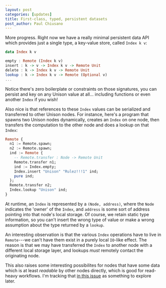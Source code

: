 ```yaml
---
layout: post
categories: [updates]
title: First-class, typed, persistent datasets
post_author: Paul Chiusano
---
```


More progress. Right now we have a really minimal persistent data API which provides just a single type, a key-value store, called `Index k v`:

```Haskell
data Index k v

empty : Remote (Index k v)
insert : k -> v -> Index k v -> Remote Unit
delete : k -> Index k v -> Remote Unit
lookup : k -> Index k v -> Remote (Optional v)
...
```

Notice there's zero boilerplate or constraints on those signatures, you can persist and key on any Unison value at all... including functions or even another `Index` if you wish!

Also nice is that references to these `Index` values can be serialized and transferred to other Unison nodes. For instance, here's a program that spawns two Unison nodes dynamically, creates an `Index` on one node, then transfers the computation to the other node and does a lookup on that `Index`:

```Haskell
Remote {
  n1 := Remote.spawn;
  n2 := Remote.spawn;
  ind := Remote {
    -- Remote.transfer : Node -> Remote Unit
    Remote.transfer n1;
    ind := Index.empty;
    Index.insert "Unison" "Rulez!!!1" ind;
    pure ind;
  };
  Remote.transfer n2;
  Index.lookup "Unison" ind;
}
```

At runtime, an `Index` is represented by a `(Node, address)`, where the `Node` indicates the 'owner' of the `Index`, and `address` is some sort of address pointing into that node's local storage. Of course, we retain static type information, so you can't insert the wrong type of value or make a wrong assumption about the type returned by a `lookup`.

An interesting observation is that the various `Index` operations have to live in `Remote`---we can't have them exist in a purely local `IO`-like effect. The reason is that we may have transferred the `Index` to another node with a different local storage layer, and lookups _must_ remotely contact the originating node.

This also raises some interesting possibilites for nodes that have some data which is at least _readable_ by other nodes directly, which is good for read-heavy workflows. I'm tracking that [in this issue](https://github.com/unisonweb/unison/issues/92) as something to explore later.
